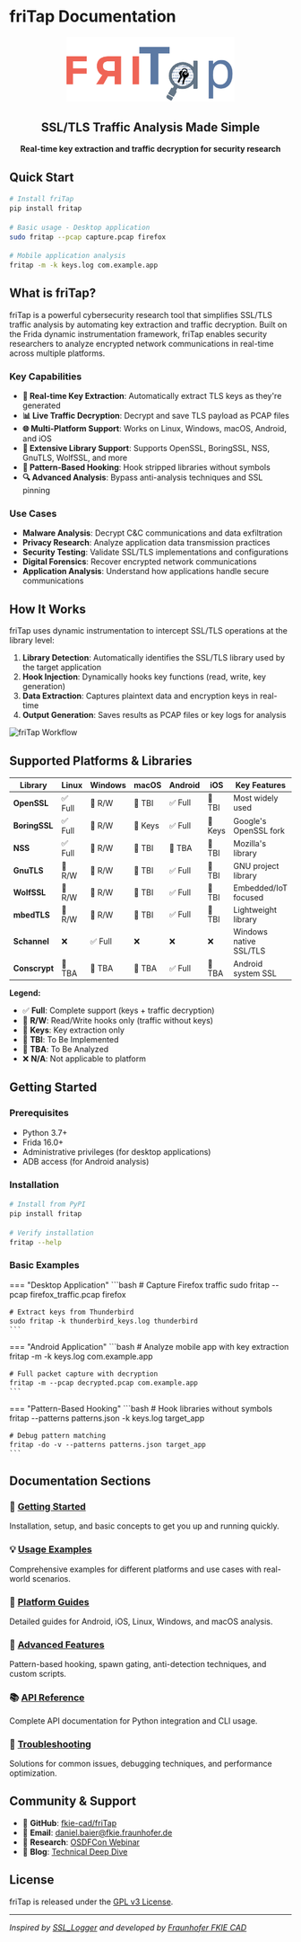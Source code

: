 # friTap Documentation

<div align="center">
    <img src="assets/logo.png" alt="friTap Logo" width="300"/>
    <h2>SSL/TLS Traffic Analysis Made Simple</h2>
    <p><strong>Real-time key extraction and traffic decryption for security research</strong></p>
</div>

## Quick Start

```bash
# Install friTap
pip install fritap

# Basic usage - Desktop application
sudo fritap --pcap capture.pcap firefox

# Mobile application analysis
fritap -m -k keys.log com.example.app
```

## What is friTap?

friTap is a powerful cybersecurity research tool that simplifies SSL/TLS traffic analysis by automating key extraction and traffic decryption. Built on the Frida dynamic instrumentation framework, friTap enables security researchers to analyze encrypted network communications in real-time across multiple platforms.

### Key Capabilities

- **🔑 Real-time Key Extraction**: Automatically extract TLS keys as they're generated
- **📊 Live Traffic Decryption**: Decrypt and save TLS payload as PCAP files
- **🌐 Multi-Platform Support**: Works on Linux, Windows, macOS, Android, and iOS
- **🔧 Extensive Library Support**: Supports OpenSSL, BoringSSL, NSS, GnuTLS, WolfSSL, and more
- **🚀 Pattern-Based Hooking**: Hook stripped libraries without symbols
- **🔍 Advanced Analysis**: Bypass anti-analysis techniques and SSL pinning

### Use Cases

- **Malware Analysis**: Decrypt C&C communications and data exfiltration
- **Privacy Research**: Analyze application data transmission practices
- **Security Testing**: Validate SSL/TLS implementations and configurations
- **Digital Forensics**: Recover encrypted network communications
- **Application Analysis**: Understand how applications handle secure communications

## How It Works

friTap uses dynamic instrumentation to intercept SSL/TLS operations at the library level:

1. **Library Detection**: Automatically identifies the SSL/TLS library used by the target application
2. **Hook Injection**: Dynamically hooks key functions (read, write, key generation)
3. **Data Extraction**: Captures plaintext data and encryption keys in real-time
4. **Output Generation**: Saves results as PCAP files or key logs for analysis

![friTap Workflow](https://raw.githubusercontent.com/fkie-cad/friTap/main/assets/fritap_workflow.png)

## Supported Platforms & Libraries

| Library | Linux | Windows | macOS | Android | iOS | Key Features |
|---------|-------|---------|-------|---------|-----|--------------|
| **OpenSSL** | ✅ Full | 🔄 R/W | 🚧 TBI | ✅ Full | 🚧 TBI | Most widely used |
| **BoringSSL** | ✅ Full | 🔄 R/W | 🔑 Keys | ✅ Full | 🔑 Keys | Google's OpenSSL fork |
| **NSS** | ✅ Full | 🔄 R/W | 🚧 TBI | 🚧 TBA | 🚧 TBI | Mozilla's library |
| **GnuTLS** | 🔄 R/W | 🔄 R/W | 🚧 TBI | ✅ Full | 🚧 TBI | GNU project library |
| **WolfSSL** | 🔄 R/W | 🔄 R/W | 🚧 TBI | ✅ Full | 🚧 TBI | Embedded/IoT focused |
| **mbedTLS** | 🔄 R/W | 🔄 R/W | 🚧 TBI | ✅ Full | 🚧 TBI | Lightweight library |
| **Schannel** | ❌ | ✅ Full | ❌ | ❌ | ❌ | Windows native SSL/TLS |
| **Conscrypt** | 🚧 TBA | 🚧 TBA | 🚧 TBA | ✅ Full | 🚧 TBA | Android system SSL |

**Legend:**
- ✅ **Full**: Complete support (keys + traffic decryption)
- 🔄 **R/W**: Read/Write hooks only (traffic without keys)
- 🔑 **Keys**: Key extraction only
- 🚧 **TBI**: To Be Implemented
- 🚧 **TBA**: To Be Analyzed
- ❌ **N/A**: Not applicable to platform

## Getting Started

### Prerequisites

- Python 3.7+
- Frida 16.0+
- Administrative privileges (for desktop applications)
- ADB access (for Android analysis)

### Installation

```bash
# Install from PyPI
pip install fritap

# Verify installation
fritap --help
```

### Basic Examples

=== "Desktop Application"
    ```bash
    # Capture Firefox traffic
    sudo fritap --pcap firefox_traffic.pcap firefox
    
    # Extract keys from Thunderbird
    sudo fritap -k thunderbird_keys.log thunderbird
    ```

=== "Android Application"
    ```bash
    # Analyze mobile app with key extraction
    fritap -m -k keys.log com.example.app
    
    # Full packet capture with decryption
    fritap -m --pcap decrypted.pcap com.example.app
    ```

=== "Pattern-Based Hooking"
    ```bash
    # Hook libraries without symbols
    fritap --patterns patterns.json -k keys.log target_app
    
    # Debug pattern matching
    fritap -do -v --patterns patterns.json target_app
    ```

## Documentation Sections

### 📖 [Getting Started](getting-started/installation.md)
Installation, setup, and basic concepts to get you up and running quickly.

### 💡 [Usage Examples](examples/index.md)
Comprehensive examples for different platforms and use cases with real-world scenarios.

### 🔧 [Platform Guides](platforms/android.md)
Detailed guides for Android, iOS, Linux, Windows, and macOS analysis.

### 🚀 [Advanced Features](advanced/patterns.md)
Pattern-based hooking, spawn gating, anti-detection techniques, and custom scripts.

### 📚 [API Reference](api/python.md)
Complete API documentation for Python integration and CLI usage.

### 🐛 [Troubleshooting](troubleshooting/common-issues.md)
Solutions for common issues, debugging techniques, and performance optimization.

## Community & Support

- 🐙 **GitHub**: [fkie-cad/friTap](https://github.com/fkie-cad/friTap)
- 📧 **Email**: daniel.baier@fkie.fraunhofer.de
- 📄 **Research**: [OSDFCon Webinar](https://github.com/fkie-cad/friTap/blob/main/assets/friTapOSDFConwebinar.pdf)
- 📝 **Blog**: [Technical Deep Dive](https://lolcads.github.io/posts/2022/08/fritap/)

## License

friTap is released under the [GPL v3 License](https://github.com/fkie-cad/friTap/blob/main/LICENSE).

---

*Inspired by [SSL_Logger](https://github.com/google/ssl_logger) and developed by [Fraunhofer FKIE CAD](https://www.fkie.fraunhofer.de/en/departments/cad.html)*


